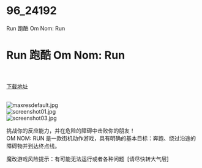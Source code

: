 # 96_24192
Run 跑酷 Om Nom: Run
# Run 跑酷 Om Nom: Run
 <br/></br>
[下载地址](https://www.switch520.cc/article/24192 "下载地址")
<br/></br>

<p><img title="maxresdefault.jpg" src="https://www.switch520.cc/muke_img/2021_11_06_0b6199e2f25b6.jpg" alt="maxresdefault.jpg"><br>
<img title="screenshot01.jpg" src="https://www.switch520.cc/muke_img/2021_11_06_3807f6fa8d904.jpg" alt="screenshot01.jpg"><br>
<img title="screenshot03.jpg" src="https://www.switch520.cc/muke_img/2021_11_06_451af45b665e9.jpg" alt="screenshot03.jpg"></p>
<p>挑战你的反应能力，并在危险的障碍中击败你的朋友！<br>
OM NOM: RUN 是一款街机动作游戏，具有明确的基本目标：奔跑、绕过沿途的障碍物并到达终点线。</p>
<p>魔改游戏风险提示：有可能无法运行或者各种问题 &nbsp;[请尽快转大气层]</p>



